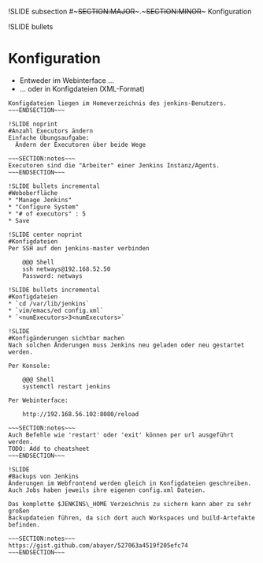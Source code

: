 !SLIDE subsection
#~~~SECTION:MAJOR~~~.~~~SECTION:MINOR~~~ Konfiguration

!SLIDE bullets
# Konfiguration
* Entweder im Webinterface ...
* ... oder in Konfigdateien (XML-Format)

~~~SECTION:notes~~~
Konfigdateien liegen im Homeverzeichnis des jenkins-Benutzers.
~~~ENDSECTION~~~

!SLIDE noprint
#Anzahl Executors ändern
Einfache Übungsaufgabe:  
  Ändern der Executoren über beide Wege

~~~SECTION:notes~~~
Executoren sind die "Arbeiter" einer Jenkins Instanz/Agents.
~~~ENDSECTION~~~

!SLIDE bullets incremental
#Weboberfläche
* "Manage Jenkins"
* "Configure System"
* "# of executors" : 5
* Save

!SLIDE center noprint
#Konfigdateien
Per SSH auf den jenkins-master verbinden

    @@@ Shell
    ssh netways@192.168.52.50
    Password: netways

!SLIDE bullets incremental
#Konfigdateien
* `cd /var/lib/jenkins`
* `vim/emacs/ed config.xml`
* `<numExecutors>3<numExecutors>`

!SLIDE
#Konfigänderungen sichtbar machen
Nach solchen Änderungen muss Jenkins neu geladen oder neu gestartet werden.

Per Konsole:

    @@@ Shell
    systemctl restart jenkins

Per Webinterface:

    http://192.168.56.102:8080/reload  

~~~SECTION:notes~~~
Auch Befehle wie 'restart' oder 'exit' können per url ausgeführt werden.
TODO: Add to cheatsheet
~~~ENDSECTION~~~

!SLIDE
#Backups von Jenkins
Änderungen im Webfrontend werden gleich in Konfigdateien geschreiben.
Auch Jobs haben jeweils ihre eigenen config.xml Dateien.

Das komplette $JENKINS\_HOME Verzeichnis zu sichern kann aber zu sehr großen 
Backupdateien führen, da sich dort auch Workspaces und build-Artefakte befinden.

~~~SECTION:notes~~~
https://gist.github.com/abayer/527063a4519f205efc74
~~~ENDSECTION~~~

